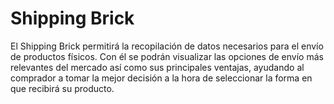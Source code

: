 # Shipping Brick

El Shipping Brick permitirá la recopilación de datos necesarios para el envío de productos físicos. Con él se podrán visualizar las opciones de envío más relevantes del mercado así como sus principales ventajas, ayudando al comprador a tomar la mejor decisión a la hora de seleccionar la forma en que recibirá su producto.
